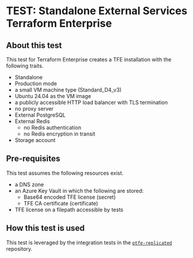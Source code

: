 # TEST: Standalone External Services Terraform Enterprise

## About this test

This test for Terraform Enterprise creates a TFE
installation with the following traits.

- Standalone
- Production mode
- a small VM machine type (Standard_D4_v3)
- Ubuntu 24.04 as the VM image
- a publicly accessible HTTP load balancer with TLS termination
- no proxy server
- External PostgreSQL
- External Redis
  - no Redis authentication
  - no Redis encryption in transit
- Storage account

## Pre-requisites

This test assumes the following resources exist.

- a DNS zone
- an Azure Key Vault in which the following are stored:
  - Base64 encoded TFE license (secret)
  - TFE CA certificate (certificate)
- TFE license on a filepath accessible by tests

## How this test is used

This test is leveraged by the integration tests in the [`ptfe-replicated`](https://github.com/hashicorp/ptfe-replicated/blob/master/.circleci/config.yml)
repository.
